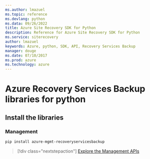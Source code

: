 ```yaml
---
ms.author: lmazuel
ms.topic: reference
ms.devlang: python
ms.data: 09/26/2022
title: Azure Site Recovery SDK for Python
description: Reference for Azure Site Recovery SDK for Python
ms.service: siterecovery
author: lmazuel
keywords: Azure, python, SDK, API, Recovery Services Backup
manager: douge
ms.date: 07/10/2017
ms.prod: azure
ms.technology: azure
---
```

# Azure Recovery Services Backup libraries for python

## Install the libraries


### Management

```bash
pip install azure-mgmt-recoveryservicesbackup
```
> [!div class="nextstepaction"]
> [Explore the Management APIs](/python/api/overview/azure/recoveryservicesbackup/management)